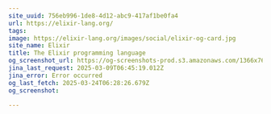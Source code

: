 ```yaml
---
site_uuid: 756eb996-1de8-4d12-abc9-417af1be0fa4
url: https://elixir-lang.org/
tags: 
image: https://elixir-lang.org/images/social/elixir-og-card.jpg
site_name: Elixir
title: The Elixir programming language
og_screenshot_url: https://og-screenshots-prod.s3.amazonaws.com/1366x768/80/false/597d862ddb283e49ebd771ee077af08990da1839fe1a37a77f42754028b24efb.jpeg
jina_last_request: 2025-03-09T06:45:19.012Z
jina_error: Error occurred
og_last_fetch: 2025-03-24T06:28:26.679Z
og_screenshot: 

---
```


